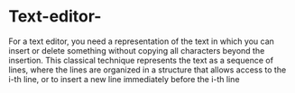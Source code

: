 Text-editor-
============

For a text editor, you need a representation of the text in which you can insert or delete something without copying all characters beyond the insertion. This classical technique represents the text as a sequence of lines, where the lines are organized in a structure that  allows access to the i-th line, or to insert a new line immediately before the i-th line